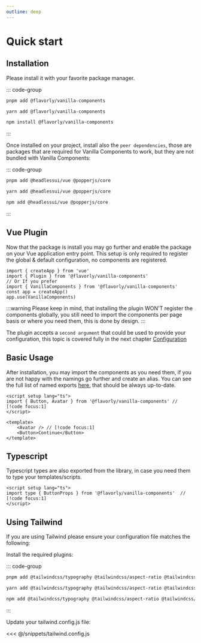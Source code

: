 ```yaml
---
outline: deep
---
```


# Quick start

## Installation

Please install it with your favorite package manager.

::: code-group
```bash [pnpm]
pnpm add @flavorly/vanilla-components
```

```bash [Yarn]
yarn add @flavorly/vanilla-components
```

```bash [npm]
npm install @flavorly/vanilla-components
```
:::

Once installed on your project, install also the `peer dependencies`, those are packages that are required for Vanilla Components to work, but they are not bundled with Vanilla Components:


::: code-group
```bash [pnpm]
pnpm add @headlessui/vue @popperjs/core
```

```bash [Yarn]
yarn add @headlessui/vue @popperjs/core
```

```bash [npm]
npm add @headlessui/vue @popperjs/core
```
:::



## Vue Plugin

Now that the package is install you may go further and enable the package on your Vue application entry point.
This setup is only required to register the global & default configuration, no components are registered.

```js{2,6}
import { createApp } from 'vue'
import { Plugin } from '@flavorly/vanilla-components'
// Or If you prefer
import { VanillaComponents } from '@flavorly/vanilla-components'
const app = createApp()
app.use(VanillaComponents)
```

:::warning
Please keep in mind, that installing the plugin WON'T register the components globally, you still need to import the components per page basis or where you need them, this is done by design.
:::

The plugin accepts a `second argument` that could be used to provide your configuration, this topic is covered fully in the next chapter [Configuration](./configuration)

## Basic Usage

After installation, you may import the components as you need them, if you are not happy with the namings go further and create an alias. You can see the full list of named exports [here](https://github.com/flavorly/vanilla-components/blob/master/packages/vanilla-components/src/index.ts), that should be always up-to-date.

```vue
<script setup lang="ts">
import { Button, Avatar } from '@flavorly/vanilla-components' // [!code focus:1]
</script>

<template>
    <Avatar /> // [!code focus:1]
    <Button>Continue</Button>
</template>
```

## Typescript

Typescript types are also exported from the library, in case you need them to type your templates/scripts.

```vue
<script setup lang="ts">
import type { ButtonProps } from '@flavorly/vanilla-components'  // [!code focus:1]
</script>
```

## Using Tailwind

If you are using Tailwind please ensure your configuration file matches the following:

Install the required plugins:

::: code-group
```bash [pnpm]
pnpm add @tailwindcss/typography @tailwindcss/aspect-ratio @tailwindcss/forms
```

```bash [Yarn]
yarn add @tailwindcss/typography @tailwindcss/aspect-ratio @tailwindcss/forms
```

```bash [npm]
npm add @tailwindcss/typography @tailwindcss/aspect-ratio @tailwindcss/forms
```
:::

Update your tailwind.config.js file:

<<< @/snippets/tailwind.config.js

